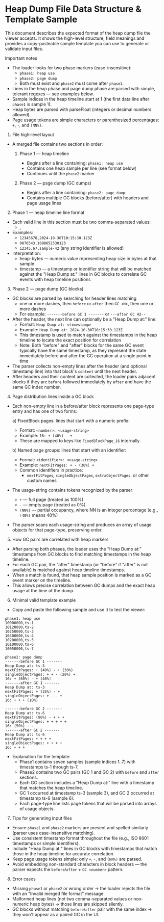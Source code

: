 # Heap Dump File Data Structure & Template Sample

This document describes the expected format of the heap dump file the viewer accepts. It shows the high-level structure, field meanings and provides a copy-pasteable sample template you can use to generate or validate input files.

Important notes
- The loader looks for two phase markers (case-insensitive):
  - `phase1: heap use`
  - `phase2: page dump`
  - Both must exist and `phase2` must come after `phase1`.
- Lines in the heap phase and page dump phase are parsed with simple, tolerant regexes — see examples below.
- Sample indices in the heap timeline start at 1 (the first data line after `phase1` is sample 1).
- Heap bytes are parsed with parseFloat (integers or decimal numbers allowed).
- Page usage tokens are simple characters or parenthesized percentages: `+`, `-`, and `(NN%)`.

1) File high-level layout
- A merged file contains two sections in order:

  1. Phase 1 — heap timeline
     - Begins after a line containing: `phase1: heap use`
     - Contains one heap sample per line (see format below)
     - Continues until the `phase2` marker

  2. Phase 2 — page dump (GC dumps)
     - Begins after a line containing: `phase2: page dump`
     - Contains multiple GC blocks (before/after) with headers and page usage lines

2) Phase 1 — heap timeline line format
- Each valid line in this section must be two comma-separated values:
  - <heap-bytes>,<timestamp>
- Examples:
  - `12345678,2024-10-30T10:15:30.123Z`
  - `9876543,1698652530123`
  - `12345.67,sample-42` (any string identifier is allowed)
- Interpretation:
  - heap-bytes — numeric value representing heap size in bytes at that sample
  - timestamp — a timestamp or identifier string that will be matched against the "Heap Dump at:" lines in GC blocks to correlate GC events with heap timeline positions

3) Phase 2 — page dump (GC blocks)
- GC blocks are parsed by searching for header lines matching:
  - one or more dashes, then `before` or `after` then `GC <N>`, then one or more dashes
  - For example: `-------before GC 1 -------` or `---after GC 42--`
- After the header, the next line can optionally be a "Heap Dump at:" line:
  - Format: `Heap Dump at: <timestamp>`
  - Example: `Heap Dump at: 2024-10-30T10:15:30.123Z`
  - This timestamp is used to match against the timestamps in the heap timeline to locate the exact position for correlation
  - Note: Both "before" and "after" blocks for the same GC event typically have the same timestamp, as they represent the state immediately before and after the GC operation at a single point in time
- The parser collects non-empty lines after the header (and optional timestamp line) into that block's `content` until the next header.
- After headers and their content are collected, the loader pairs adjacent blocks if they are `before` followed immediately by `after` and have the same GC index number.

4) Page distribution lines inside a GC block
- Each non-empty line in a before/after block represents one page-type entry and has one of two forms:

  a) FixedBlock pages: lines that start with a numeric prefix:
     - Format: `<number>: <usage-string>`
     - Example: `16: + (40%) - +`
     - These are mapped to keys like `FixedBlockPage_16` internally.

  b) Named page groups: lines that start with an identifier:
     - Format: `<identifier>: <usage-string>`
     - Example: `nextFitPages: + - (30%) +`
     - Common identifiers in practice:
       - `nextFitPages`, `singleObjectPages`, `extraObjectPages`, or other custom names

- The usage-string contains tokens recognized by the parser:
  - `+` — full page (treated as 100%)
  - `-` — empty page (treated as 0%)
  - `(NN%)` — partial occupancy, where NN is an integer percentage (e.g., `(40%)` means 40%)
- The parser scans each usage-string and produces an array of usage objects for that page-type, preserving order.

5) How GC pairs are correlated with heap markers
- After parsing both phases, the loader uses the "Heap Dump at:" timestamps from GC blocks to find matching timestamps in the heap timeline.
- For each GC pair, the "after" timestamp (or "before" if "after" is not available) is matched against heap timeline timestamps.
- When a match is found, that heap sample position is marked as a GC event marker on the timeline.
- This allows precise correlation between GC dumps and the exact heap usage at the time of the dump.

6) Minimal valid template example
- Copy and paste the following sample and use it to test the viewer:

```text
phase1: heap use
10000000,ts-1
10120000,ts-2
10250000,ts-3
10300000,ts-4
10200000,ts-5
10100000,ts-6
10050000,ts-7

phase2: page dump
-------before GC 1 -------
Heap Dump at: ts-3
nextFitPages: + (40%) - + (30%)
singleObjectPages: + + - (20%) +
16: + (60%) - + (40%)
-------after GC 1 -------
Heap Dump at: ts-3
nextFitPages: + (35%) - +
singleObjectPages: + - - +
16: + + + (10%)

-------before GC 2 -------
Heap Dump at: ts-6
nextFitPages: (90%) - + + +
singleObjectPages: + + + + +
16: (50%) - -
-------after GC 2 -------
Heap Dump at: ts-6
nextFitPages: + + + +
singleObjectPages: + + + +
16: + + +
```

- Explanation for the template:
  - Phase1 contains seven samples (sample indices 1..7) with timestamps ts-1 through ts-7.
  - Phase2 contains two GC pairs (GC 1 and GC 2) with `before` and `after` sections.
  - Each GC section includes a "Heap Dump at:" line with a timestamp that matches the heap timeline.
  - GC 1 occurred at timestamp ts-3 (sample 3), and GC 2 occurred at timestamp ts-6 (sample 6).
  - Each page-type line lists page tokens that will be parsed into arrays of usage objects.

7) Tips for generating input files
- Ensure `phase1` and `phase2` markers are present and spelled similarly (parser uses case-insensitive matching).
- Use consistent timestamp format throughout the file (e.g., ISO 8601 timestamps or simple identifiers).
- Include "Heap Dump at:" lines in GC blocks with timestamps that match those in the heap timeline for accurate correlation.
- Keep page usage tokens simple: only `+`, `-`, and `(NN%)` are parsed.
- Avoid embedding non-standard characters in block headers — the parser expects the `before`/`after` + `GC <number>` pattern.

8) Error cases
- Missing `phase1` or `phase2` or wrong order → the loader rejects the file with an "Invalid merged file format" message.
- Malformed heap lines (not two comma-separated values or non-numeric heap bytes) → those lines are skipped silently.
- GC blocks without matching `before`/`after` pair with the same index → they won't appear as a paired GC in the UI.
